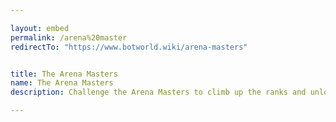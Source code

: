 ```yaml
---

layout: embed
permalink: /arena%20master
redirectTo: "https://www.botworld.wiki/arena-masters"


title: The Arena Masters
name: The Arena Masters
description: Challenge the Arena Masters to climb up the ranks and unlock precious Botpack slots! Tips & Infos on how to beat every Arena Master you'll have to face in Botworld Adventure!

---
```

